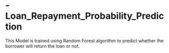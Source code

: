 # -Loan_Repayment_Probability_Prediction
This Model is trained using Random Forest algorithm to predict whether the borrower will return the loan or not. 
